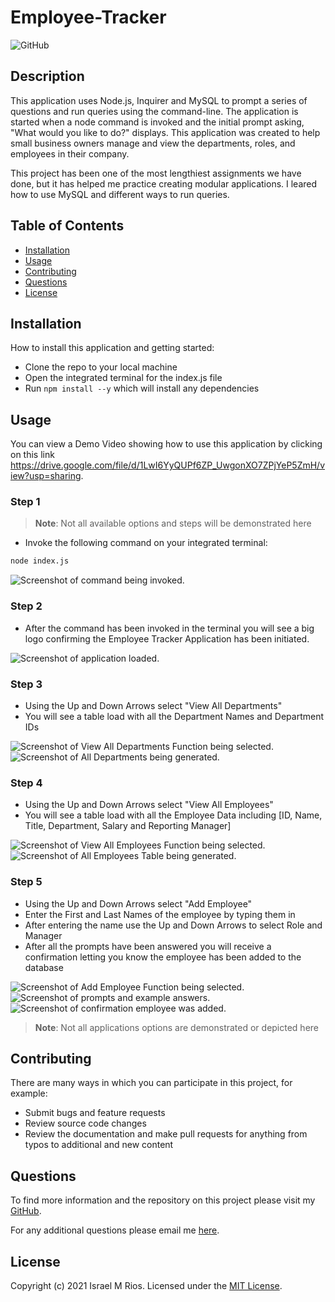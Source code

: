 # Employee-Tracker
![GitHub](https://img.shields.io/badge/license-MIT-orange?style=for-the-badge)

## Description
This application uses Node.js, Inquirer and MySQL to prompt a series of questions and run queries using the command-line. The application is started when a node command is invoked and the initial prompt asking, "What would you like to do?" displays. This application was created to help small business owners manage and view the departments, roles, and employees in their company.

This project has been one of the most lengthiest assignments we have done, but it has helped me practice creating modular applications. I leared how to use MySQL and different ways to run queries.

## Table of Contents
- [Installation](#installation)
- [Usage](#usage)
- [Contributing](#contributing)
- [Questions](#questions)
- [License](#license)

## Installation
How to install this application and getting started:

* Clone the repo to your local machine
* Open the integrated terminal for the index.js file
* Run `npm install --y` which will install any dependencies

## Usage
You can view a Demo Video showing how to use this application by clicking on this link https://drive.google.com/file/d/1LwI6YyQUPf6ZP_UwgonXO7ZPjYeP5ZmH/view?usp=sharing.

### Step 1
> **Note**: Not all available options and steps will be demonstrated here
* Invoke the following command on your integrated terminal:

```bash
node index.js
```
![Screenshot of command being invoked.](./assets/images/invoking-command.png)

### Step 2
* After the command has been invoked in the terminal you will see a big logo confirming the Employee Tracker Application has been initiated.

![Screenshot of application loaded.](./assets/images/loaded-app.png)

### Step 3
* Using the Up and Down Arrows select "View All Departments"
* You will see a table load with all the Department Names and Department IDs

![Screenshot of View All Departments Function being selected.](./assets/images/view-all-dept.png)
![Screenshot of All Departments being generated.](./assets/images/all-dept-table.png)

### Step 4
* Using the Up and Down Arrows select "View All Employees"
* You will see a table load with all the Employee Data including [ID, Name, Title, Department, Salary and Reporting Manager]

![Screenshot of View All Employees Function being selected.](./assets/images/view-all-emp.png)
![Screenshot of All Employees Table being generated.](./assets/images/all-emp-table.png)

### Step 5
* Using the Up and Down Arrows select "Add Employee"
* Enter the First and Last Names of the employee by typing them in
* After entering the name use the Up and Down Arrows to select Role and Manager
* After all the prompts have been answered you will receive a confirmation letting you know the employee has been added to the database

![Screenshot of Add Employee Function being selected.](./assets/images/add-emp.png)
![Screenshot of prompts and example answers.](./assets/images/add-emp-prompts.png)
![Screenshot of confirmation employee was added.](./assets/images/add-emp-confir.png)
> **Note**: Not all applications options are demonstrated or depicted here

## Contributing
There are many ways in which you can participate in this project, for example:

* Submit bugs and feature requests
* Review source code changes
* Review the documentation and make pull requests for anything from typos to additional and new content

## Questions
To find more information and the repository on this project please visit my [GitHub](https://github.com/israelmrios).

For any additional questions please email me [here](mailto:israelm.riosjr@gmail.com).

## License
Copyright (c) 2021 Israel M Rios.
Licensed under the [MIT License](LICENSE).